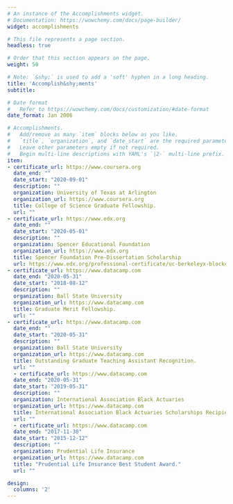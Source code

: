 ```yaml
---
# An instance of the Accomplishments widget.
# Documentation: https://wowchemy.com/docs/page-builder/
widget: accomplishments

# This file represents a page section.
headless: true

# Order that this section appears on the page.
weight: 50

# Note: `&shy;` is used to add a 'soft' hyphen in a long heading.
title: 'Accomplish&shy;ments'
subtitle:

# Date format
#   Refer to https://wowchemy.com/docs/customization/#date-format
date_format: Jan 2006

# Accomplishments.
#   Add/remove as many `item` blocks below as you like.
#   `title`, `organization`, and `date_start` are the required parameters.
#   Leave other parameters empty if not required.
#   Begin multi-line descriptions with YAML's `|2-` multi-line prefix.
item:
- certificate_url: https://www.coursera.org
  date_end: ""
  date_start: "2020-09-01"
  description: ""
  organization: University of Texas at Arlington
  organization_url: https://www.coursera.org
  title: College of Science Graduate Fellowship.
  url: ""
- certificate_url: https://www.edx.org
  date_end: ""
  date_start: "2020-05-01"
  description: ""
  organization: Spencer Educational Foundation
  organization_url: https://www.edx.org
  title: Spencer Foundation Pre-Dissertation Scholarship
  url: https://www.edx.org/professional-certificate/uc-berkeleyx-blockchain-fundamentals
- certificate_url: https://www.datacamp.com
  date_end: "2020-05-31"
  date_start: "2018-08-12"
  description: ""
  organization: Ball State University 
  organization_url: https://www.datacamp.com
  title: Graduate Merit Fellowship.
  url: ""
- certificate_url: https://www.datacamp.com
  date_end: ""
  date_start: "2020-05-31"
  description: ""
  organization: Ball State University 
  organization_url: https://www.datacamp.com
  title: Outstanding Graduate Teaching Assistant Recognition.
  url: ""
  - certificate_url: https://www.datacamp.com
  date_end: "2020-05-31"
  date_start: "2019-05-31"
  description: ""
  organization: International Association Black Actuaries 
  organization_url: https://www.datacamp.com
  title: International Association Black Actuaries Scholarships Recipient.
  url: ""
  - certificate_url: https://www.datacamp.com
  date_end: "2017-11-30"
  date_start: "2015-12-12"
  description: ""
  organization: Prudential Life Insurance
  organization_url: https://www.datacamp.com
  title: "Prudential Life Insurance Best Student Award."
  url: ""

design:
  columns: '2' 
---
```

